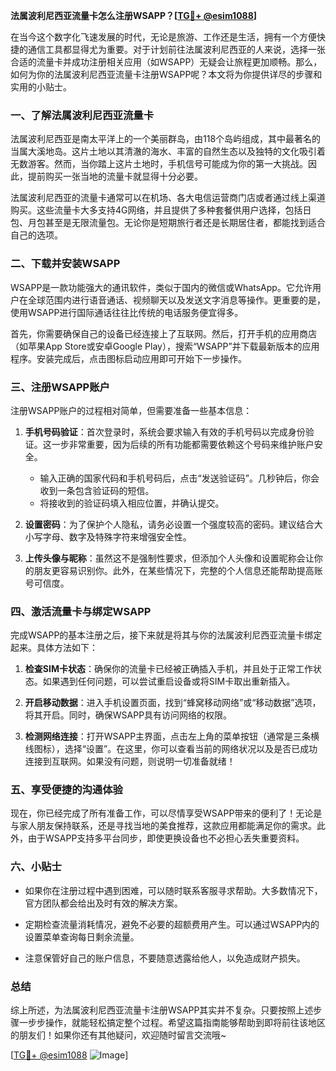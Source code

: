 **法属波利尼西亚流量卡怎么注册WSAPP？[[TG💪+ @esim1088](https://t.me/s/esim1088)]**

在当今这个数字化飞速发展的时代，无论是旅游、工作还是生活，拥有一个方便快捷的通信工具都显得尤为重要。对于计划前往法属波利尼西亚的人来说，选择一张合适的流量卡并成功注册相关应用（如WSAPP）无疑会让旅程更加顺畅。那么，如何为你的法属波利尼西亚流量卡注册WSAPP呢？本文将为你提供详尽的步骤和实用的小贴士。

### 一、了解法属波利尼西亚流量卡

法属波利尼西亚是南太平洋上的一个美丽群岛，由118个岛屿组成，其中最著名的当属大溪地岛。这片土地以其清澈的海水、丰富的自然生态以及独特的文化吸引着无数游客。然而，当你踏上这片土地时，手机信号可能成为你的第一大挑战。因此，提前购买一张当地的流量卡就显得十分必要。

法属波利尼西亚的流量卡通常可以在机场、各大电信运营商门店或者通过线上渠道购买。这些流量卡大多支持4G网络，并且提供了多种套餐供用户选择，包括日包、月包甚至是无限流量包。无论你是短期旅行者还是长期居住者，都能找到适合自己的选项。

### 二、下载并安装WSAPP

WSAPP是一款功能强大的通讯软件，类似于国内的微信或WhatsApp。它允许用户在全球范围内进行语音通话、视频聊天以及发送文字消息等操作。更重要的是，使用WSAPP进行国际通话往往比传统的电话服务便宜得多。

首先，你需要确保自己的设备已经连接上了互联网。然后，打开手机的应用商店（如苹果App Store或安卓Google Play），搜索“WSAPP”并下载最新版本的应用程序。安装完成后，点击图标启动应用即可开始下一步操作。

### 三、注册WSAPP账户

注册WSAPP账户的过程相对简单，但需要准备一些基本信息：

1. **手机号码验证**：首次登录时，系统会要求输入有效的手机号码以完成身份验证。这一步非常重要，因为后续的所有功能都需要依赖这个号码来维护账户安全。
   
   - 输入正确的国家代码和手机号码后，点击“发送验证码”。几秒钟后，你会收到一条包含验证码的短信。
   - 将接收到的验证码填入相应位置，并确认提交。

2. **设置密码**：为了保护个人隐私，请务必设置一个强度较高的密码。建议结合大小写字母、数字及特殊字符来增强安全性。

3. **上传头像与昵称**：虽然这不是强制性要求，但添加个人头像和设置昵称会让你的朋友更容易识别你。此外，在某些情况下，完整的个人信息还能帮助提高账号可信度。

### 四、激活流量卡与绑定WSAPP

完成WSAPP的基本注册之后，接下来就是将其与你的法属波利尼西亚流量卡绑定起来。具体方法如下：

1. **检查SIM卡状态**：确保你的流量卡已经被正确插入手机，并且处于正常工作状态。如果遇到任何问题，可以尝试重启设备或将SIM卡取出重新插入。

2. **开启移动数据**：进入手机设置页面，找到“蜂窝移动网络”或“移动数据”选项，将其开启。同时，确保WSAPP具有访问网络的权限。

3. **检测网络连接**：打开WSAPP主界面，点击左上角的菜单按钮（通常是三条横线图标），选择“设置”。在这里，你可以查看当前的网络状况以及是否已成功连接到互联网。如果没有问题，则说明一切准备就绪！

### 五、享受便捷的沟通体验

现在，你已经完成了所有准备工作，可以尽情享受WSAPP带来的便利了！无论是与家人朋友保持联系，还是寻找当地的美食推荐，这款应用都能满足你的需求。此外，由于WSAPP支持多平台同步，即使更换设备也不必担心丢失重要资料。

### 六、小贴士

- 如果你在注册过程中遇到困难，可以随时联系客服寻求帮助。大多数情况下，官方团队都会给出及时有效的解决方案。
  
- 定期检查流量消耗情况，避免不必要的超额费用产生。可以通过WSAPP内的设置菜单查询每日剩余流量。

- 注意保管好自己的账户信息，不要随意透露给他人，以免造成财产损失。

### 总结

综上所述，为法属波利尼西亚流量卡注册WSAPP其实并不复杂。只要按照上述步骤一步步操作，就能轻松搞定整个过程。希望这篇指南能够帮助到即将前往该地区的朋友们！如果你还有其他疑问，欢迎随时留言交流哦~

[[TG💪+ @esim1088](https://t.me/s/esim1088) ![Image](https://i.postimg.cc/4NQfJmqS/Snipaste-2025-05-13-00-14-12.png)]